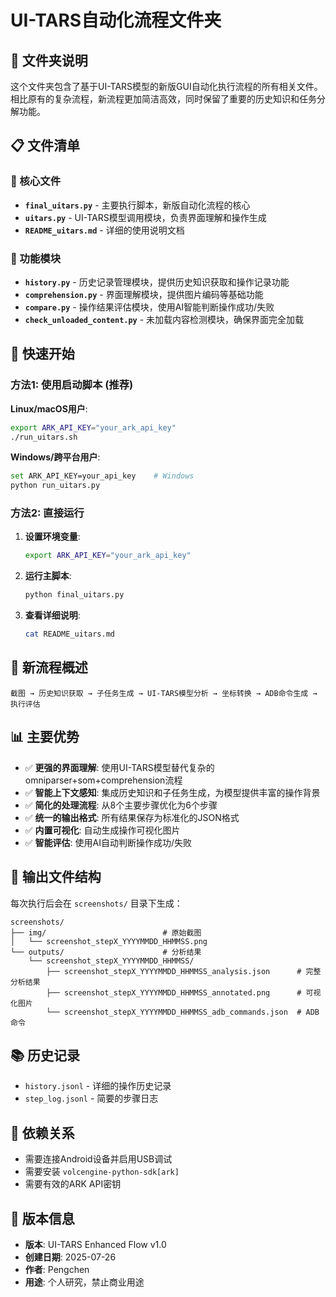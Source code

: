 # UI-TARS自动化流程文件夹

## 📁 文件夹说明

这个文件夹包含了基于UI-TARS模型的新版GUI自动化执行流程的所有相关文件。相比原有的复杂流程，新流程更加简洁高效，同时保留了重要的历史知识和任务分解功能。

## 📋 文件清单

### 🎯 核心文件
- **`final_uitars.py`** - 主要执行脚本，新版自动化流程的核心
- **`uitars.py`** - UI-TARS模型调用模块，负责界面理解和操作生成
- **`README_uitars.md`** - 详细的使用说明文档

### 🔧 功能模块
- **`history.py`** - 历史记录管理模块，提供历史知识获取和操作记录功能
- **`comprehension.py`** - 界面理解模块，提供图片编码等基础功能
- **`compare.py`** - 操作结果评估模块，使用AI智能判断操作成功/失败
- **`check_unloaded_content.py`** - 未加载内容检测模块，确保界面完全加载

## 🚀 快速开始

### 方法1: 使用启动脚本 (推荐)

**Linux/macOS用户**:
```bash
export ARK_API_KEY="your_ark_api_key"
./run_uitars.sh
```

**Windows/跨平台用户**:
```bash
set ARK_API_KEY=your_api_key    # Windows
python run_uitars.py
```

### 方法2: 直接运行

1. **设置环境变量**:
   ```bash
   export ARK_API_KEY="your_ark_api_key"
   ```

2. **运行主脚本**:
   ```bash
   python final_uitars.py
   ```

3. **查看详细说明**:
   ```bash
   cat README_uitars.md
   ```

## 🔄 新流程概述

```
截图 → 历史知识获取 → 子任务生成 → UI-TARS模型分析 → 坐标转换 → ADB命令生成 → 执行评估
```

## 📊 主要优势

- ✅ **更强的界面理解**: 使用UI-TARS模型替代复杂的omniparser+som+comprehension流程
- ✅ **智能上下文感知**: 集成历史知识和子任务生成，为模型提供丰富的操作背景
- ✅ **简化的处理流程**: 从8个主要步骤优化为6个步骤
- ✅ **统一的输出格式**: 所有结果保存为标准化的JSON格式
- ✅ **内置可视化**: 自动生成操作可视化图片
- ✅ **智能评估**: 使用AI自动判断操作成功/失败

## 📁 输出文件结构

每次执行后会在 `screenshots/` 目录下生成：

```
screenshots/
├── img/                          # 原始截图
│   └── screenshot_stepX_YYYYMMDD_HHMMSS.png
└── outputs/                      # 分析结果
    └── screenshot_stepX_YYYYMMDD_HHMMSS/
        ├── screenshot_stepX_YYYYMMDD_HHMMSS_analysis.json      # 完整分析结果
        ├── screenshot_stepX_YYYYMMDD_HHMMSS_annotated.png      # 可视化图片
        └── screenshot_stepX_YYYYMMDD_HHMMSS_adb_commands.json  # ADB命令
```

## 📚 历史记录

- `history.jsonl` - 详细的操作历史记录
- `step_log.jsonl` - 简要的步骤日志

## 🔗 依赖关系

- 需要连接Android设备并启用USB调试
- 需要安装 `volcengine-python-sdk[ark]`
- 需要有效的ARK API密钥

## 📝 版本信息

- **版本**: UI-TARS Enhanced Flow v1.0
- **创建日期**: 2025-07-26
- **作者**: Pengchen
- **用途**: 个人研究，禁止商业用途 